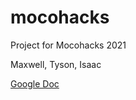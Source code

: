 # mocohacks

Project for Mocohacks 2021

Maxwell, Tyson, Isaac

[Google Doc](https://docs.google.com/document/d/1wUQjZbIelQhmS-Drdh7IwKtTphBF9Q1fNObh1E2gbds/edit)
